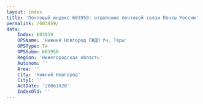 ```yaml
---
layout: index
title: 'Почтовый индекс 603959: отделение почтовой связи Почты России'
permalink: /603959/
data:
    Index: 603959
    OPSName: 'Нижний Новгород ПЖДП Уч. Тары'
    OPSType: Ти
    OPSSubm: 603950
    Region: 'Нижегородская область'
    Autonom: ''
    Area: ''
    City: 'Нижний Новгород'
    City1: ''
    ActDate: '20061020'
    IndexOld: ''
---
```

